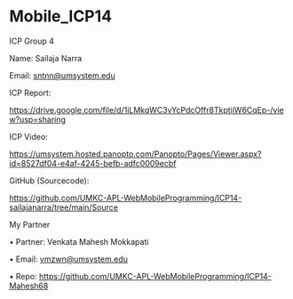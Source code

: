# Mobile_ICP14

ICP Group 4

Name: Sailaja Narra

Email: sntnn@umsystem.edu

ICP Report:

https://drive.google.com/file/d/1iLMkqWC3vYcPdcOffr8TkptiiW6CqEp-/view?usp=sharing

ICP Video: 

https://umsystem.hosted.panopto.com/Panopto/Pages/Viewer.aspx?id=8527df04-e4af-4245-befb-adfc0009ecbf

GitHub (Sourcecode):

 https://github.com/UMKC-APL-WebMobileProgramming/ICP14-sailajanarra/tree/main/Source


My Partner

• Partner: Venkata Mahesh Mokkapati

• Email: vmzwn@umsystem.edu

• Repo: https://github.com/UMKC-APL-WebMobileProgramming/ICP14-Mahesh68

